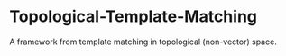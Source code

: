 # Topological-Template-Matching
A framework from template matching in topological (non-vector) space.
